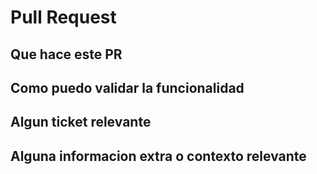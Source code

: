 # Pull Request

## Que hace este PR

## Como puedo validar la funcionalidad

## Algun ticket relevante

## Alguna informacion extra o contexto relevante
